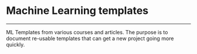# Machine Learning templates

---

 ML Templates from various courses and articles.  The purpose is to document re-usable templates that can get a new project going more quickly.

